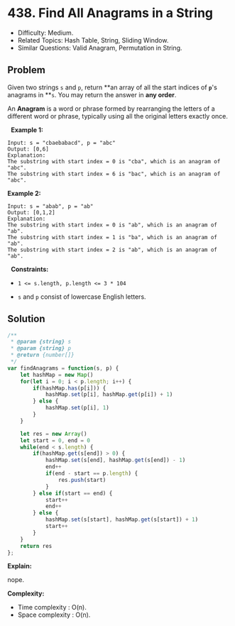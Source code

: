 # 438. Find All Anagrams in a String

- Difficulty: Medium.
- Related Topics: Hash Table, String, Sliding Window.
- Similar Questions: Valid Anagram, Permutation in String.

## Problem

Given two strings ```s``` and ```p```, return **an array of all the start indices of **```p```**'s anagrams in **```s```. You may return the answer in **any order**.

An **Anagram** is a word or phrase formed by rearranging the letters of a different word or phrase, typically using all the original letters exactly once.

 
**Example 1:**

```
Input: s = "cbaebabacd", p = "abc"
Output: [0,6]
Explanation:
The substring with start index = 0 is "cba", which is an anagram of "abc".
The substring with start index = 6 is "bac", which is an anagram of "abc".
```

**Example 2:**

```
Input: s = "abab", p = "ab"
Output: [0,1,2]
Explanation:
The substring with start index = 0 is "ab", which is an anagram of "ab".
The substring with start index = 1 is "ba", which is an anagram of "ab".
The substring with start index = 2 is "ab", which is an anagram of "ab".
```

 
**Constraints:**


	
- ```1 <= s.length, p.length <= 3 * 104```
	
- ```s``` and ```p``` consist of lowercase English letters.



## Solution

```javascript
/**
 * @param {string} s
 * @param {string} p
 * @return {number[]}
 */
var findAnagrams = function(s, p) {
    let hashMap = new Map()
    for(let i = 0; i < p.length; i++) {
        if(hashMap.has(p[i])) {
            hashMap.set(p[i], hashMap.get(p[i]) + 1)
        } else {
            hashMap.set(p[i], 1)
        }
    }

    let res = new Array()
    let start = 0, end = 0
    while(end < s.length) {
        if(hashMap.get(s[end]) > 0) {
            hashMap.set(s[end], hashMap.get(s[end]) - 1)
            end++
            if(end - start == p.length) {
                res.push(start)
            }
        } else if(start == end) {
            start++
            end++
        } else {
            hashMap.set(s[start], hashMap.get(s[start]) + 1)
            start++
        }
    }
    return res
};
```

**Explain:**

nope.

**Complexity:**

* Time complexity : O(n).
* Space complexity : O(n).
